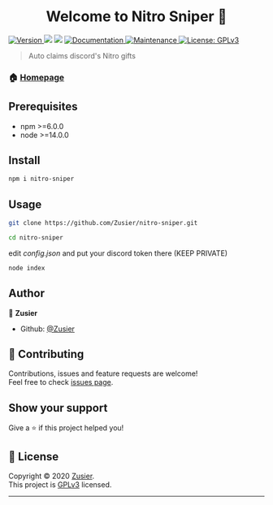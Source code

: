 <h1 align="center">Welcome to Nitro Sniper 👋</h1>
<p>
  <a href="https://www.npmjs.com/package/nitro-sniper" target="_blank">
    <img alt="Version" src="https://img.shields.io/npm/v/nitro-sniper.svg">
  </a>
  <img src="https://img.shields.io/badge/npm-%3E%3D14.0.0-blue.svg" />
  <img src="https://img.shields.io/badge/node-%3E%3D6.0.0-blue.svg" />
  <a href="https://github.com/Zusier/Discord-Nitro-Sniper#readme" target="_blank">
    <img alt="Documentation" src="https://img.shields.io/badge/documentation-yes-brightgreen.svg" />
  </a>
  <a href="https://github.com/Zusier/Discord-Nitro-Sniper/graphs/commit-activity" target="_blank">
    <img alt="Maintenance" src="https://img.shields.io/badge/Maintained%3F-yes-green.svg" />
  </a>
  <a href="https://github.com/Zusier/Discord-Nitro-Sniper/blob/master/LICENSE" target="_blank">
    <img alt="License: GPLv3" src="https://img.shields.io/github/license/Zusier/nitro-sniper" />
  </a>
</p>

> Auto claims discord's Nitro gifts

### 🏠 [Homepage](https://github.com/Zusier/Discord-Nitro-Sniper#discord-nitro-sniper)

## Prerequisites

- npm >=6.0.0
- node >=14.0.0

## Install

```sh
npm i nitro-sniper
```

## Usage

```sh
git clone https://github.com/Zusier/nitro-sniper.git
```
```sh
cd nitro-sniper
```
edit *config.json* and put your discord token there (KEEP PRIVATE)
```sh
node index
```

## Author

👤 **Zusier**

* Github: [@Zusier](https://github.com/Zusier)

## 🤝 Contributing

Contributions, issues and feature requests are welcome!<br />Feel free to check [issues page](https://github.com/Zusier/Discord-Nitro-Sniper/issues). 

## Show your support

Give a ⭐️ if this project helped you!

## 📝 License

Copyright © 2020 [Zusier](https://github.com/Zusier).<br />
This project is [GPLv3](https://github.com/Zusier/Discord-Nitro-Sniper/blob/master/LICENSE) licensed.

***
